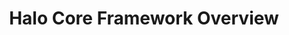---
title: Halo Core Framework Overview
keywords: ios
last_updated: December 27, 2016
tags: [core]
sidebar: ios_sidebar
permalink: ios_core_overview.html
folder: ios
---